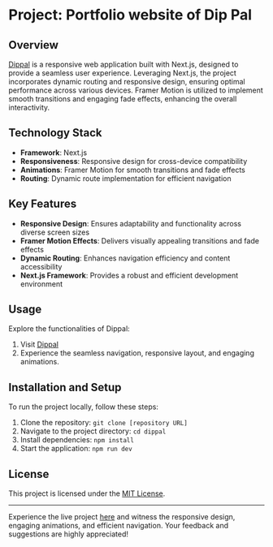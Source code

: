 # Project: Portfolio website of Dip Pal

## Overview

[Dippal](https://dippal.vercel.app/) is a responsive web application built with Next.js, designed to provide a seamless user experience. Leveraging Next.js, the project incorporates dynamic routing and responsive design, ensuring optimal performance across various devices. Framer Motion is utilized to implement smooth transitions and engaging fade effects, enhancing the overall interactivity.

## Technology Stack

- **Framework**: Next.js
- **Responsiveness**: Responsive design for cross-device compatibility
- **Animations**: Framer Motion for smooth transitions and fade effects
- **Routing**: Dynamic route implementation for efficient navigation

## Key Features

- **Responsive Design**: Ensures adaptability and functionality across diverse screen sizes
- **Framer Motion Effects**: Delivers visually appealing transitions and fade effects
- **Dynamic Routing**: Enhances navigation efficiency and content accessibility
- **Next.js Framework**: Provides a robust and efficient development environment

## Usage

Explore the functionalities of Dippal:
1. Visit [Dippal](https://dippal.vercel.app/)
2. Experience the seamless navigation, responsive layout, and engaging animations.

## Installation and Setup

To run the project locally, follow these steps:
1. Clone the repository: `git clone [repository URL]`
2. Navigate to the project directory: `cd dippal`
3. Install dependencies: `npm install`
4. Start the application: `npm run dev`

## License

This project is licensed under the [MIT License](LICENSE.md).

---

Experience the live project [here](https://dippal.vercel.app/) and witness the responsive design, engaging animations, and efficient navigation. Your feedback and suggestions are highly appreciated!
